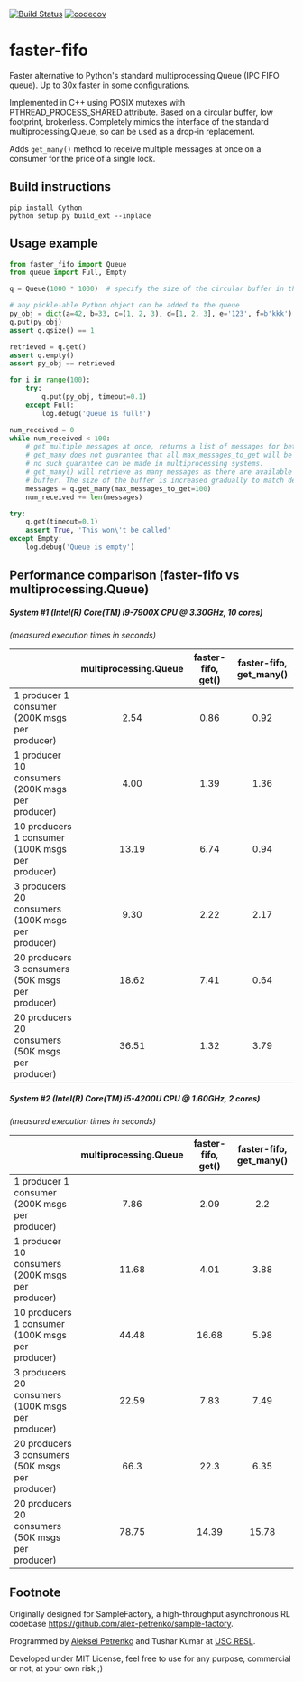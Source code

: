[![Build Status](https://travis-ci.org/alex-petrenko/faster-fifo.svg?branch=master)](https://travis-ci.org/github/alex-petrenko/faster-fifo)
[![codecov](https://codecov.io/gh/alex-petrenko/faster-fifo/branch/master/graph/badge.svg)](https://codecov.io/gh/alex-petrenko/faster-fifo)

# faster-fifo

Faster alternative to Python's standard multiprocessing.Queue (IPC FIFO queue). Up to 30x faster in some configurations.

Implemented in C++ using POSIX mutexes with PTHREAD_PROCESS_SHARED attribute. Based on a circular buffer, low footprint, brokerless.
Completely mimics the interface of the standard multiprocessing.Queue, so can be used as a drop-in replacement.

Adds `get_many()` method to receive multiple messages at once on a consumer for the price of a single lock.

## Build instructions

```
pip install Cython
python setup.py build_ext --inplace
```

## Usage example

```Python
from faster_fifo import Queue
from queue import Full, Empty

q = Queue(1000 * 1000)  # specify the size of the circular buffer in the ctor

# any pickle-able Python object can be added to the queue
py_obj = dict(a=42, b=33, c=(1, 2, 3), d=[1, 2, 3], e='123', f=b'kkk')
q.put(py_obj)
assert q.qsize() == 1

retrieved = q.get()
assert q.empty()
assert py_obj == retrieved

for i in range(100):
    try:
        q.put(py_obj, timeout=0.1)
    except Full:
        log.debug('Queue is full!')

num_received = 0
while num_received < 100:
    # get multiple messages at once, returns a list of messages for better performance in many-to-few scenarios
    # get_many does not guarantee that all max_messages_to_get will be received on the first call, in fact
    # no such guarantee can be made in multiprocessing systems.
    # get_many() will retrieve as many messages as there are available AND can fit in the pre-allocated memory
    # buffer. The size of the buffer is increased gradually to match demand.
    messages = q.get_many(max_messages_to_get=100)
    num_received += len(messages)

try:
    q.get(timeout=0.1)
    assert True, 'This won\'t be called'
except Empty:
    log.debug('Queue is empty')

```

## Performance comparison (faster-fifo vs multiprocessing.Queue)

##### System #1 (Intel(R) Core(TM) i9-7900X CPU @ 3.30GHz, 10 cores)

*(measured execution times in seconds)*

|                                                   | multiprocessing.Queue |    faster-fifo, get()   |  faster-fifo, get_many()  |
|---------------------------------------------------|:---------------------:|:-----------------------:|:-------------------------:|
|   1 producer 1 consumer (200K msgs per producer)  |        2.54           |           0.86          |            0.92           |
|  1 producer 10 consumers (200K msgs per producer) |        4.00           |           1.39          |            1.36           |           
|  10 producers 1 consumer (100K msgs per producer) |       13.19           |           6.74          |            0.94           |
| 3 producers 20 consumers (100K msgs per producer) |        9.30           |           2.22          |            2.17           |
|  20 producers 3 consumers (50K msgs per producer) |       18.62           |           7.41          |            0.64           |
| 20 producers 20 consumers (50K msgs per producer) |       36.51           |           1.32          |            3.79           |


##### System #2 (Intel(R) Core(TM) i5-4200U CPU @ 1.60GHz, 2 cores)

*(measured execution times in seconds)*

|                                                   | multiprocessing.Queue |    faster-fifo, get()   | faster-fifo, get_many()   |
|---------------------------------------------------|:---------------------:|:-----------------------:|:-------------------------:|
|   1 producer 1 consumer (200K msgs per producer)  |        7.86           |           2.09          |            2.2            |
|  1 producer 10 consumers (200K msgs per producer) |       11.68           |           4.01          |            3.88           |           
|  10 producers 1 consumer (100K msgs per producer) |       44.48           |          16.68          |            5.98           |
| 3 producers 20 consumers (100K msgs per producer) |       22.59           |           7.83          |            7.49           |
|  20 producers 3 consumers (50K msgs per producer) |       66.3            |           22.3          |            6.35           |
| 20 producers 20 consumers (50K msgs per producer) |       78.75           |          14.39          |           15.78           |


## Footnote

Originally designed for SampleFactory, a high-throughput asynchronous RL codebase https://github.com/alex-petrenko/sample-factory.

Programmed by [Aleksei Petrenko](https://alex-petrenko.github.io/) and Tushar Kumar at [USC RESL](https://robotics.usc.edu/resl/people/).

Developed under MIT License, feel free to use for any purpose, commercial or not, at your own risk ;) 